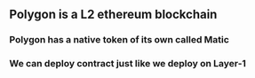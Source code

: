## Polygon is a L2 ethereum blockchain 

### Polygon has a native token of its own called Matic

### We can deploy contract just like we deploy on Layer-1



 